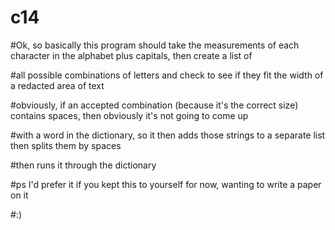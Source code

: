 # c14

#Ok, so basically this program should take the measurements of each character in the alphabet plus capitals, then create a list of

#all possible combinations of letters and check to see if they fit the width of a redacted area of text

#obviously, if an accepted combination (because it's the correct size) contains spaces, then obviously it's not going to come up

#with a word in the dictionary, so it then adds those strings to a separate list then splits them by spaces

#then runs it through the dictionary

#ps I'd prefer it if you kept this to yourself for now, wanting to write a paper on it

#:)
